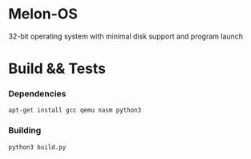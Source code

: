# Melon-OS
32-bit operating system with minimal disk support and program launch

# Build && Tests
### Dependencies
```
apt-get install gcc qemu nasm python3
```

### Building
```
python3 build.py
```
